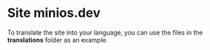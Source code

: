 # Site minios.dev

To translate the site into your language, you can use the files in the **translations** folder as an example.
